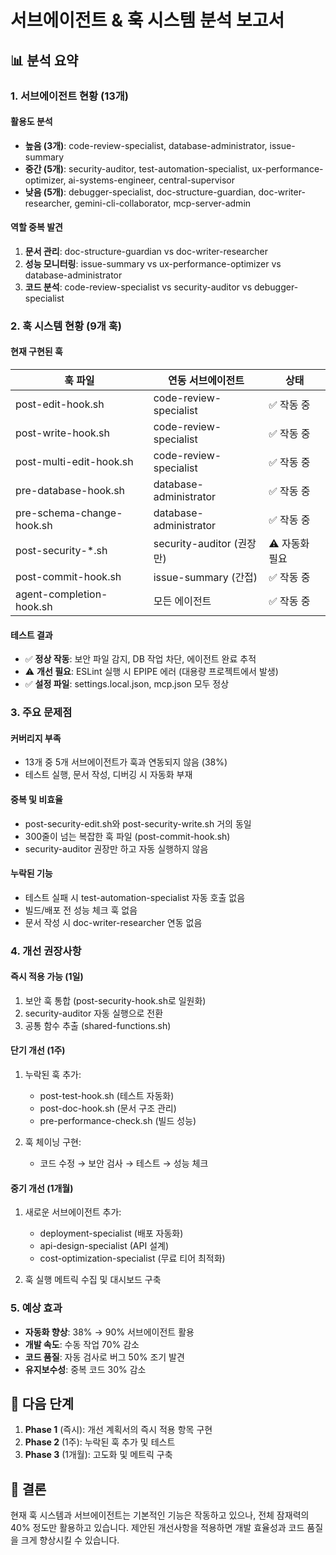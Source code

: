 # 서브에이전트 & 훅 시스템 분석 보고서

## 📊 분석 요약

### 1. 서브에이전트 현황 (13개)

#### 활용도 분석
- **높음 (3개)**: code-review-specialist, database-administrator, issue-summary
- **중간 (5개)**: security-auditor, test-automation-specialist, ux-performance-optimizer, ai-systems-engineer, central-supervisor
- **낮음 (5개)**: debugger-specialist, doc-structure-guardian, doc-writer-researcher, gemini-cli-collaborator, mcp-server-admin

#### 역할 중복 발견
1. **문서 관리**: doc-structure-guardian vs doc-writer-researcher
2. **성능 모니터링**: issue-summary vs ux-performance-optimizer vs database-administrator
3. **코드 분석**: code-review-specialist vs security-auditor vs debugger-specialist

### 2. 훅 시스템 현황 (9개 훅)

#### 현재 구현된 훅
| 훅 파일 | 연동 서브에이전트 | 상태 |
|---------|------------------|------|
| post-edit-hook.sh | code-review-specialist | ✅ 작동 중 |
| post-write-hook.sh | code-review-specialist | ✅ 작동 중 |
| post-multi-edit-hook.sh | code-review-specialist | ✅ 작동 중 |
| pre-database-hook.sh | database-administrator | ✅ 작동 중 |
| pre-schema-change-hook.sh | database-administrator | ✅ 작동 중 |
| post-security-*.sh | security-auditor (권장만) | ⚠️ 자동화 필요 |
| post-commit-hook.sh | issue-summary (간접) | ✅ 작동 중 |
| agent-completion-hook.sh | 모든 에이전트 | ✅ 작동 중 |

#### 테스트 결과
- ✅ **정상 작동**: 보안 파일 감지, DB 작업 차단, 에이전트 완료 추적
- ⚠️ **개선 필요**: ESLint 실행 시 EPIPE 에러 (대용량 프로젝트에서 발생)
- ✅ **설정 파일**: settings.local.json, mcp.json 모두 정상

### 3. 주요 문제점

#### 커버리지 부족
- 13개 중 5개 서브에이전트가 훅과 연동되지 않음 (38%)
- 테스트 실행, 문서 작성, 디버깅 시 자동화 부재

#### 중복 및 비효율
- post-security-edit.sh와 post-security-write.sh 거의 동일
- 300줄이 넘는 복잡한 훅 파일 (post-commit-hook.sh)
- security-auditor 권장만 하고 자동 실행하지 않음

#### 누락된 기능
- 테스트 실패 시 test-automation-specialist 자동 호출 없음
- 빌드/배포 전 성능 체크 훅 없음
- 문서 작성 시 doc-writer-researcher 연동 없음

### 4. 개선 권장사항

#### 즉시 적용 가능 (1일)
1. 보안 훅 통합 (post-security-hook.sh로 일원화)
2. security-auditor 자동 실행으로 전환
3. 공통 함수 추출 (shared-functions.sh)

#### 단기 개선 (1주)
1. 누락된 훅 추가:
   - post-test-hook.sh (테스트 자동화)
   - post-doc-hook.sh (문서 구조 관리)
   - pre-performance-check.sh (빌드 성능)

2. 훅 체이닝 구현:
   - 코드 수정 → 보안 검사 → 테스트 → 성능 체크

#### 중기 개선 (1개월)
1. 새로운 서브에이전트 추가:
   - deployment-specialist (배포 자동화)
   - api-design-specialist (API 설계)
   - cost-optimization-specialist (무료 티어 최적화)

2. 훅 실행 메트릭 수집 및 대시보드 구축

### 5. 예상 효과

- **자동화 향상**: 38% → 90% 서브에이전트 활용
- **개발 속도**: 수동 작업 70% 감소
- **코드 품질**: 자동 검사로 버그 50% 조기 발견
- **유지보수성**: 중복 코드 30% 감소

## 🚀 다음 단계

1. **Phase 1** (즉시): 개선 계획서의 즉시 적용 항목 구현
2. **Phase 2** (1주): 누락된 훅 추가 및 테스트
3. **Phase 3** (1개월): 고도화 및 메트릭 구축

## 📝 결론

현재 훅 시스템과 서브에이전트는 기본적인 기능은 작동하고 있으나, 전체 잠재력의 40% 정도만 활용하고 있습니다. 제안된 개선사항을 적용하면 개발 효율성과 코드 품질을 크게 향상시킬 수 있습니다.